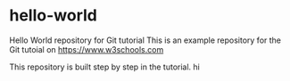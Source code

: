# hello-world
Hello World repository for Git tutorial
This is an example repository for the Git tutoial on https://www.w3schools.com

This repository is built step by step in the tutorial.
hi
